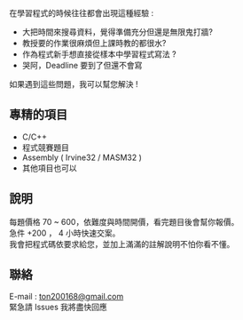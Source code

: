 ﻿在學習程式的時候往往都會出現這種經驗 :

- 大把時間來搜尋資料，覺得準備充分但還是無限鬼打牆?
- 教授要的作業很麻煩但上課時教的都很水?
- 作為程式新手想直接從樣本中學習程式寫法 ?
- 哭阿，Deadline 要到了但還不會寫

如果遇到這些問題，我可以幫您解決 !

## 專精的項目

- C/C++
- 程式競賽題目
- Assembly ( Irvine32 / MASM32 )
- 其他項目也可以

## 說明

每題價格 70 ~ 600，依難度與時間開價，看完題目後會幫你報價。  
急件 +200 ， 4 小時快速交案。  
我會把程式碼依要求給您，並加上滿滿的註解說明不怕你看不懂。

## 聯絡

E-mail : ton200168@gmail.com  
緊急請 Issues 我將盡快回應
